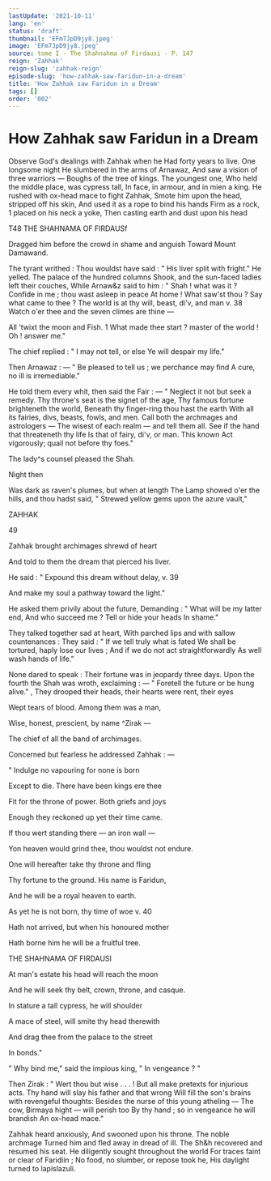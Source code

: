 ```yaml
---
lastUpdate: '2021-10-11'
lang: 'en'
status: 'draft'
thumbnail: 'EFm7JpD9jy8.jpeg'
image: 'EFm7JpD9jy8.jpeg'
source: tome I - The Shahnahma of Firdausi - P. 147
reign: 'Zahhak'
reign-slug: 'zahhak-reign'
episode-slug: 'how-zahhak-saw-faridun-in-a-dream'
title: 'How Zahhak saw Faridun in a Dream'
tags: []
order: '002'
---
```


<!-- LTeX: language=en -->

# How Zahhak saw Faridun in a Dream

Observe God's dealings with Zahhak when he
Had forty years to live. One longsome night
He slumbered in the arms of Arnawaz,
And saw a vision of three warriors —
Boughs of the tree of kings. The youngest one,
Who held the middle place, was cypress tall,
In face, in armour, and in mien a king.
He rushed with ox-head mace to fight Zahhak,
Smote him upon the head, stripped off his skin,
And used it as a rope to bind his hands
Firm as a rock, 1 placed on his neck a yoke,
Then casting earth and dust upon his head

T48 THE SHAHNAMA OF FIRDAUSf

Dragged him before the crowd in shame and anguish
Toward Mount Damawand.

The tyrant writhed :
Thou wouldst have said : " His liver split with fright."
He yelled. The palace of the hundred columns
Shook, and the sun-faced ladies left their couches,
While Arnaw&amp;z said to him : " Shah ! what was it ?
Confide in me ; thou wast asleep in peace
At home ! What saw'st thou ? Say what came to thee ?
The world is at thy will, beast, di'v, and man
v. 38 Watch o'er thee and the seven climes are thine —

All 'twixt the moon and Fish. 1 What made thee start ?
master of the world ! Oh ! answer me."

The chief replied : " I may not tell, or else
Ye will despair my life."

Then Arnawaz : —
" Be pleased to tell us ; we perchance may find
A cure, no ill is irremediable."

He told them every whit, then said the Fair : —
" Neglect it not but seek a remedy.
Thy throne's seat is the signet of the age,
Thy famous fortune brighteneth the world,
Beneath thy finger-ring thou hast the earth
With all its fairies, divs, beasts, fowls, and men.
Call both the archmages and astrologers —
The wisest of each realm — and tell them all.
See if the hand that threateneth thy life
Is that of fairy, di'v, or man. This known
Act vigorously; quail not before thy foes."

The lady^s counsel pleased the Shah.

Night then

Was dark as raven's plumes, but when at length
The Lamp showed o'er the hills, and thou hadst said,
" Strewed yellow gems upon the azure vault,"

ZAHHAK

49

Zahhak brought archimages shrewd of heart

And told to them the dream that pierced his liver.

He said : " Expound this dream without delay, v. 39

And make my soul a pathway toward the light."

He asked them privily about the future,
Demanding : " What will be my latter end,
And who succeed me ? Tell or hide your heads
In shame."

They talked together sad at heart,
With parched lips and with sallow countenances :
They said : " If we tell truly what is fated
We shall be tortured, haply lose our lives ;
And if we do not act straightforwardly
As well wash hands of life."

None dared to speak :
Their fortune was in jeopardy three days.
Upon the fourth the Shah was wroth, exclaiming : —
" Foretell the future or be hung alive." ,
They drooped their heads, their hearts were rent,
their eyes

Wept tears of blood. Among them was a man,

Wise, honest, prescient, by name ^Zirak —

The chief of all the band of archimages.

Concerned but fearless he addressed Zahhak : —

" Indulge no vapouring for none is born

Except to die. There have been kings ere thee

Fit for the throne of power. Both griefs and joys

Enough they reckoned up yet their time came.

If thou wert standing there — an iron wall —

Yon heaven would grind thee, thou wouldst not endure.

One will hereafter take thy throne and fling

Thy fortune to the ground. His name is Faridun,

And he will be a royal heaven to earth.

As yet he is not born, thy time of woe v. 40

Hath not arrived, but when his honoured mother

Hath borne him he will be a fruitful tree.

THE SHAHNAMA OF FIRDAUSI

At man's estate his head will reach the moon

And he will seek thy belt, crown, throne, and casque.

In stature a tall cypress, he will shoulder

A mace of steel, will smite thy head therewith

And drag thee from the palace to the street

In bonds."

" Why bind me," said the impious king,
" In vengeance ? "

Then Zirak : " Wert thou but wise . . . !
But all make pretexts for injurious acts.
Thy hand will slay his father and that wrong
Will fill the son's brains with revengeful thoughts:
Besides the nurse of this young atheling —
The cow, Birmaya hight — will perish too
By thy hand ; so in vengeance he will brandish
An ox-head mace."

Zahhak heard anxiously,
And swooned upon his throne. The noble archmage
Turned him and fled away in dread of ill.
The Sh&amp;h recovered and resumed his seat.
He diligently sought throughout the world
For traces faint or clear of Faridiin ;
No food, no slumber, or repose took he,
His daylight turned to lapislazuli.
